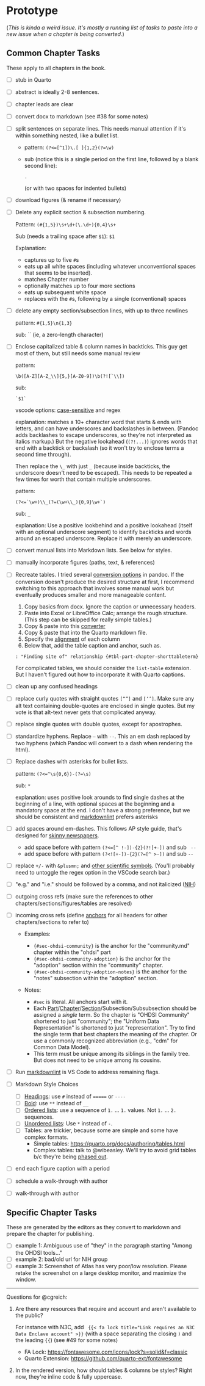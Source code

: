 Prototype
=========

(_This is kinda a weird issue.  It's mostly a running list of tasks to paste into a new issue when a chapter is being converted._)

Common Chapter Tasks
------------------

These apply to all chapters in the book.

- [ ] stub in Quarto

- [ ] abstract is ideally 2-8 sentences.

- [ ] chapter leads are clear

- [ ] convert docx to markdown (see #38 for some notes)

- [ ] split sentences on separate lines.
  This needs manual attention if it's within something nested, like a bullet list.

  - pattern: `(?<=[^1])\.[ ]{1,2}(?=\w)`
  - sub (notice this is a single period on the first line, followed by a blank second line):

    ```plain
    .

    ```

    (or with two spaces for indented bullets)

- [ ] download figures (& rename if necessary)

- [ ] Delete any explicit section & subsection numbering.

    Pattern: `(#{1,5})\s+\d+(\.\d+){0,4}\s+`

    Sub (needs a trailing space after `$1`): `$1 `

    Explanation:

    * captures up to five `#`s
    * eats up all white spaces (including whatever unconventional spaces that seems to be inserted).
    * matches Chapter number
    * optionally matches up to four more sections
    * eats up subsequent white space
    * replaces with the `#`s, following by a single (conventional) spaces

- [ ] delete any empty section/subsection lines, with up to three newlines

    pattern: `#{1,5}\n{1,3}`

    sub: `` (ie, a zero-length character)

- [ ] Enclose capitalized table & column names in backticks.
  This guy get most of them, but still needs some manual review

  pattern:

  ```regex
  \b([A-Z][A-Z_\\]{5,}[A-Z0-9])\b(?![`\\])
  ```

  sub:

  ```regex
  `$1`
  ```

  vscode options: [case-sensitive](https://stackoverflow.com/questions/50533281/vs-code-regular-expression-search-only-uppercase-letters) and regex

  explanation: matches a 10+ character word that starts & ends with letters, and can have underscores and backslashes in between.  (Pandoc adds backlashes to escape underscores, so they're not interpreted as italics markup.)  But the negative lookahead (`(?!...)`) ignores words that end with a backtick or backslash (so it won't try to enclose terms a second time through).

  Then replace the `\_` with just `_` (because inside backticks, the underscore doesn't need to be escaped).
  This needs to be repeated a few times for worth that contain multiple underscores.

  pattern:

  ```regex
  (?<=`\w+)\\_(?=(\w+\\_){0,9}\w+`)
  ```

  sub: `_`

  explanation: Use a positive lookbehind and a positive lookahead (itself with an optional underscore segment) to identify backticks and words around an escaped underscore.
  Replace it with merely an underscore.

- [ ] convert manual lists into Markdown lists.  See below for styles.

- [ ] manually incorporate figures (paths, text, & references)

- [ ] Recreate tables.  I tried several [conversion options](https://pandoc.org/MANUAL.html#tables) in pandoc.  If the conversion doesn't produce the
  desired structure at first, I recommend switching
  to this approach that involves some manual work
  but eventually produces smaller and more manageable content.

  1. Copy basics from docx.  Ignore the caption or unnecessary headers.
  1. Paste into Excel or LibreOffice Calc; arrange the rough structure.  (This step can be skipped for really simple tables.)
  1. Copy & paste into this [converter](https://thisdavej.com/copy-table-in-excel-and-paste-as-a-markdown-table/)
  1. Copy & paste that into the Quarto markdown file.
  1. Specify the [alignment](https://quarto.org/docs/authoring/tables.html#markdown-tables) of each column
  1. Below that, add the table caption and anchor, such as.

    ```markdown
    : "Finding site of" relationship {#tbl-part-chapter-shorttableterm}
    ```

  For complicated tables, we should consider the `list-table` extension.  But I haven't figured out how to incorporate it with Quarto captions.

- [ ] clean up any confused headings

- [ ] replace curly quotes with straight quotes `[“”]` and `[‘’]`.
  Make sure any alt text containing double-quotes are enclosed in single quotes.
  But my vote is that alt-text never gets that complicated anyway.

- [ ] replace single quotes with double quotes, except for apostrophes.

- [ ] standardize hyphens.  Replace `—` with `--`.  This an em dash replaced by two hyphens (which Pandoc will convert to a dash when rendering the html).

- [ ] Replace dashes with asterisks for bullet lists.

  pattern: `(?<=^\s{0,6})-(?=\s)`

  sub: `*`

  explanation: uses positive look arounds to find single dashes at the beginning of
  a line, with optional spaces at the beginning and a mandatory space at the end.
  I don't have a strong preference, but we should be consistent and [markdownlint](https://github.com/DavidAnson/markdownlint/blob/v0.38.0/doc/md004.md) prefers asterisks

- [ ] add spaces around em-dashes.    This follows AP style guide, that's designed for [skinny newspapers](https://www.thepunctuationguide.com/em-dash.html).

  - add space before with pattern `(?<=[^ !-])-{2}(?![+-])` and sub ` --`
  - add space before with pattern `(?<![+-])-{2}(?=[^ >-])` and sub `-- `

- [ ] replace `+/-` with `&plusmn;` and [other scientific symbols](https://gist.github.com/webbedfeet/5cdbbb26a880e8fb159b579325d5e841).
    (You'll probably need to untoggle the regex option in the VSCode search bar.)

- [ ] "e.g." and "i.e." should be followed by a comma, and not italicized ([NIH](https://www.ncbi.nlm.nih.gov/books/NBK995/#:~:text=e.g.,and%20follow%20with%20a%20comma.))

- [ ] outgoing cross refs (make sure the references to other chapters/sections/figures/tables are resolved)

- [ ] incoming cross refs (define [anchors](https://quarto.org/docs/authoring/cross-references.html) for all headers for other chapters/sections to refer to)

    - Examples:

      - `{#sec-ohdsi-community}` is the anchor for the "community.md" chapter within the "ohdsi" part
      - `{#sec-ohdsi-community-adoption}` is the anchor for the "adoption" section within the "community" chapter.
      - `{#sec-ohdsi-community-adoption-notes}` is the anchor for the "notes" subsection within the "adoption" section.

    - Notes:

      - `#sec` is literal.  All anchors start with it.
      - Each [Part](https://quarto.org/docs/books/book-structure.html#parts-appendices)/[Chapter](https://quarto.org/docs/books/book-crossrefs.html)/[Section](https://quarto.org/docs/books/book-crossrefs.html#section-numbers)/Subsection/Subsubsection should be assigned a _single_ term.  So the chapter is "OHDSI Community" shortened to just "community"; the "Uniform Data Representation" is shortened to just "representation".  Try to find the single term that best chapters the meaning of the chapter.  Or use a commonly recognized abbreviation (e.g., "cdm" for Common Data Model).
      - This term must be unique among its siblings in the family tree.  But does not need to be unique among its cousins.

- [ ] Run [markdownlint](https://marketplace.visualstudio.com/items?itemName=DavidAnson.vscode-markdownlint) is VS Code to address remaining flags.
- [ ] Markdown Style Choices
  - [ ] [Headings](https://www.markdownguide.org/basic-syntax/#headings): use `#` instead of `=====` or `----`
  - [ ] [Bold](https://www.markdownguide.org/basic-syntax/#bold): use `**` instead of `__`
  - [ ] [Ordered lists](https://www.markdownguide.org/basic-syntax/#ordered-lists): use a sequence of `1.` ... `1.` values.  Not `1.` ... `2.` sequences.
  - [ ] [Unordered lists](https://www.markdownguide.org/basic-syntax/#unordered-lists): Use `*` instead of `-`.
  - [ ] Tables: are trickier, because some are simple and some have complex formats.
    * Simple tables: <https://quarto.org/docs/authoring/tables.html>
    * Complex tables: talk to @wibeasley.  We'll try to avoid grid tables b/c they're being [phased out](https://github.com/quarto-dev/quarto-cli/issues/8732).
- [ ] end each figure caption with a period
- [ ] schedule a walk-through with author
- [ ] walk-through with author

Specific Chapter Tasks
-------

These are generated by the editors as they convert to markdown and prepare the chapter for publishing.

- [ ] example 1: Ambiguous use of "they" in the paragraph starting "Among the OHDSI tools..."
- [ ] example 2: bad/old url for NIH group
- [ ] example 3: Screenshot of Atlas has very poor/low resolution.  Please retake the screenshot on a large desktop monitor, and maximize the window.

--------

Questions for @cgreich:

1. Are there any resources that require and account and aren't available to the public?

   For instance with N3C, add ` {{< fa lock title="Link requires an N3C Data Enclave account" >}}` (with a space separating the closing `)` and the leading `{{`)  (see #49 for some notes)

   - FA Lock: <https://fontawesome.com/icons/lock?s=solid&f=classic>
   - Quarto Extension: <https://github.com/quarto-ext/fontawesome>

1. In the rendered version, how should tables & columns be styles?
   Right now, they're inline code & fully uppercase.
